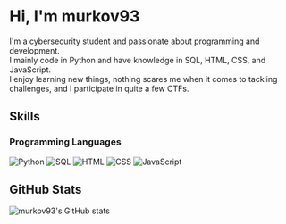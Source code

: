 # Hi, I'm murkov93

I'm a cybersecurity student and passionate about programming and development.  
I mainly code in Python and have knowledge in SQL, HTML, CSS, and JavaScript.  
I enjoy learning new things, nothing scares me when it comes to tackling challenges, and I participate in quite a few CTFs.



## Skills

### Programming Languages
<p>
  <img src="https://img.shields.io/badge/Python-3670A0?style=for-the-badge&logo=python&logoColor=ffdd54" alt="Python"/>
  <img src="https://img.shields.io/badge/SQL-4479A1?style=for-the-badge&logo=MySQL&logoColor=white" alt="SQL"/>
  <img src="https://img.shields.io/badge/HTML-E34F26?style=for-the-badge&logo=html5&logoColor=white" alt="HTML"/>
  <img src="https://img.shields.io/badge/CSS-1572B6?style=for-the-badge&logo=css3&logoColor=white" alt="CSS"/>
  <img src="https://img.shields.io/badge/JavaScript-F7DF1E?style=for-the-badge&logo=javascript&logoColor=black" alt="JavaScript"/>
</p>



## GitHub Stats

![murkov93's GitHub stats](https://github-readme-stats.vercel.app/api?username=murkov93&show_icons=true&theme=radical)

